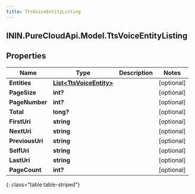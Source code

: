 ```yaml
---
title: TtsVoiceEntityListing
---
```

## ININ.PureCloudApi.Model.TtsVoiceEntityListing

## Properties

|Name | Type | Description | Notes|
|------------ | ------------- | ------------- | -------------|
| **Entities** | [**List&lt;TtsVoiceEntity&gt;**](TtsVoiceEntity.html) |  | [optional] |
| **PageSize** | **int?** |  | [optional] |
| **PageNumber** | **int?** |  | [optional] |
| **Total** | **long?** |  | [optional] |
| **FirstUri** | **string** |  | [optional] |
| **NextUri** | **string** |  | [optional] |
| **PreviousUri** | **string** |  | [optional] |
| **SelfUri** | **string** |  | [optional] |
| **LastUri** | **string** |  | [optional] |
| **PageCount** | **int?** |  | [optional] |
{: class="table table-striped"}



